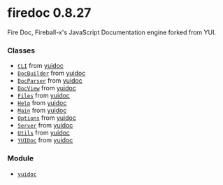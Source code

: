 
# firedoc 0.8.27

Fire Doc, Fireball-x&#x27;s JavaScript Documentation engine forked from YUI.



### Classes
- [`CLI`](classes/CLI.md) from [yuidoc](modules/yuidoc.md)
- [`DocBuilder`](classes/DocBuilder.md) from [yuidoc](modules/yuidoc.md)
- [`DocParser`](classes/DocParser.md) from [yuidoc](modules/yuidoc.md)
- [`DocView`](classes/DocView.md) from [yuidoc](modules/yuidoc.md)
- [`Files`](classes/Files.md) from [yuidoc](modules/yuidoc.md)
- [`Help`](classes/Help.md) from [yuidoc](modules/yuidoc.md)
- [`Main`](classes/Main.md) from [yuidoc](modules/yuidoc.md)
- [`Options`](classes/Options.md) from [yuidoc](modules/yuidoc.md)
- [`Server`](classes/Server.md) from [yuidoc](modules/yuidoc.md)
- [`Utils`](classes/Utils.md) from [yuidoc](modules/yuidoc.md)
- [`YUIDoc`](classes/YUIDoc.md) from [yuidoc](modules/yuidoc.md)

### Module
- [`yuidoc`](modules/yuidoc.md)
